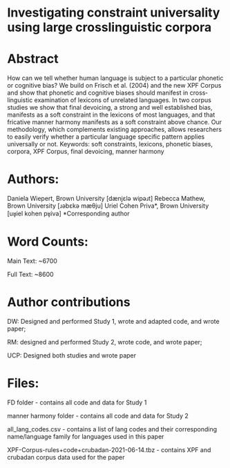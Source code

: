 # Investigating constraint universality using large cross­linguistic corpora

# Abstract
How can we tell whether human language is subject to a particular phonetic or
cognitive bias? We build on Frisch et al. (2004) and the new XPF Corpus and
show that phonetic and cognitive biases should manifest in cross­linguistic
examination of lexicons of unrelated lan­guages. In two corpus studies we show that
final­ devoicing, a strong and well established bias, manifests as a soft constraint
in the lexicons of most languages, and that fricative manner harmony manifests
as a soft constraint above chance. Our methodology, which complements existing
approaches, allows researchers to easily verify whether a particular language­
specific pattern applies universally or not.
Keywords: soft constraints, lexicons, phonetic biases, corpora, XPF Corpus,
final devoicing, man­ner harmony


# Authors:

Daniela Wiepert, Brown University [dænjɛlә wipәɹt]
Rebecca Mathew, Brown University [ɹәbɛkә mæθju]
Uriel Cohen Priva*, Brown University [uʁ̞iel kohen pʁ̞iva]
*Corresponding author


# Word Counts:

Main Text: ~6700

Full Text: ~8600


# Author contributions

DW: Designed and performed Study 1, wrote and adapted code, and wrote paper;

RM: designed and performed Study 2, wrote code, and wrote paper;

UCP: Designed both studies and wrote paper


# Files:

FD folder - contains all code and data for Study 1

manner harmony folder - contains all code and data for Study 2

all_lang_codes.csv - contains a list of lang codes and their corresponding name/language family for languages used in this paper

XPF-Corpus-rules+code+crubadan-2021-06-14.tbz - contains XPF and crubadan corpus data used for the paper
